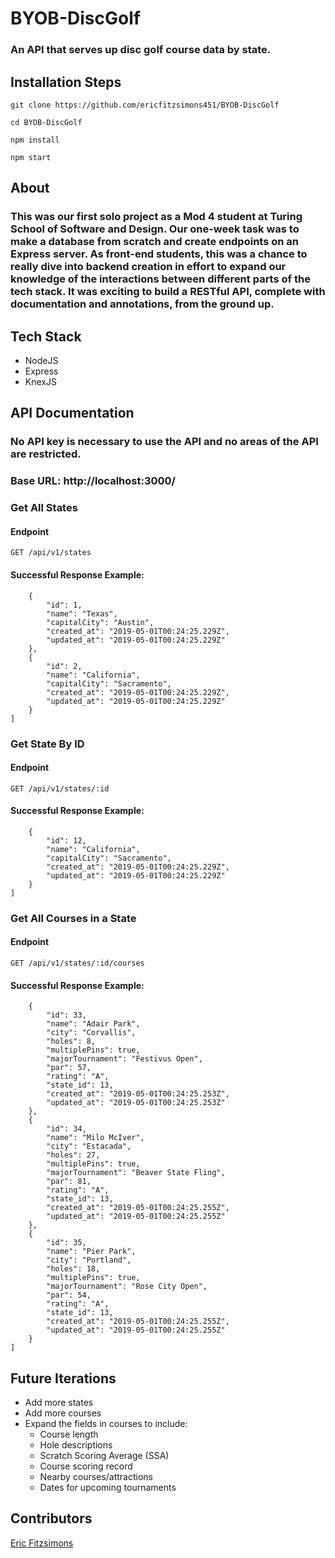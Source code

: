# BYOB-DiscGolf
### An API that serves up disc golf course data by state.

## Installation Steps
```git clone https://github.com/ericfitzsimons451/BYOB-DiscGolf```

```cd BYOB-DiscGolf```

```npm install```

```npm start```

## About
### This was our first solo project as a Mod 4 student at Turing School of Software and Design.  Our one-week task was to make a database from scratch and create endpoints on an Express server.  As front-end students, this was a chance to really dive into backend creation in effort to expand our knowledge of the interactions between different parts of the tech stack.  It was exciting to build a RESTful API, complete with documentation and annotations, from the ground up.

## Tech Stack
- NodeJS
- Express
- KnexJS

## API Documentation

### No API key is necessary to use the API and no areas of the API are restricted.
### Base URL: http://localhost:3000/

### Get All States
#### Endpoint
```GET /api/v1/states```

#### Successful Response Example:
```[
    {
        "id": 1,
        "name": "Texas",
        "capitalCity": "Austin",
        "created_at": "2019-05-01T00:24:25.229Z",
        "updated_at": "2019-05-01T00:24:25.229Z"
    },
    {
        "id": 2,
        "name": "California",
        "capitalCity": "Sacramento",
        "created_at": "2019-05-01T00:24:25.229Z",
        "updated_at": "2019-05-01T00:24:25.229Z"
    }
]
```

### Get State By ID
#### Endpoint
```GET /api/v1/states/:id```

#### Successful Response Example:
```[
    {
        "id": 12,
        "name": "California",
        "capitalCity": "Sacramento",
        "created_at": "2019-05-01T00:24:25.229Z",
        "updated_at": "2019-05-01T00:24:25.229Z"
    }
]
```

### Get All Courses in a State
#### Endpoint
```GET /api/v1/states/:id/courses```

#### Successful Response Example:
```[
    {
        "id": 33,
        "name": "Adair Park",
        "city": "Corvallis",
        "holes": 8,
        "multiplePins": true,
        "majorTournament": "Festivus Open",
        "par": 57,
        "rating": "A",
        "state_id": 13,
        "created_at": "2019-05-01T00:24:25.253Z",
        "updated_at": "2019-05-01T00:24:25.253Z"
    },
    {
        "id": 34,
        "name": "Milo McIver",
        "city": "Estacada",
        "holes": 27,
        "multiplePins": true,
        "majorTournament": "Beaver State Fling",
        "par": 81,
        "rating": "A",
        "state_id": 13,
        "created_at": "2019-05-01T00:24:25.255Z",
        "updated_at": "2019-05-01T00:24:25.255Z"
    },
    {
        "id": 35,
        "name": "Pier Park",
        "city": "Portland",
        "holes": 18,
        "multiplePins": true,
        "majorTournament": "Rose City Open",
        "par": 54,
        "rating": "A",
        "state_id": 13,
        "created_at": "2019-05-01T00:24:25.255Z",
        "updated_at": "2019-05-01T00:24:25.255Z"
    }
]
```

## Future Iterations
- Add more states
- Add more courses
- Expand the fields in courses to include:
  - Course length
  - Hole descriptions
  - Scratch Scoring Average (SSA)
  - Course scoring record
  - Nearby courses/attractions
  - Dates for upcoming tournaments


## Contributors
[Eric Fitzsimons](https://github.com/ericfitzsimons451)
